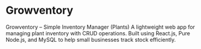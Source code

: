 # Growventory
Growventory – Simple Inventory Manager (Plants) A lightweight web app for managing plant inventory with CRUD operations. Built using React.js, Pure Node.js, and MySQL to help small businesses track stock efficiently.
